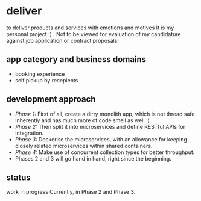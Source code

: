 # deliver
to deliver products and services with emotions and motives
It is my personal project :) . Not to be viewed for evaluation of my candidature against job application or contract proposals! 

## app category and business domains
- booking experience
- self pickup by recepients

## development approach
- *Phase 1:* First of all, create a dirty monolith app, which is not thread safe inherently and has much more of code smell as well :( .
- *Phase 2:* Then split it into microservices and define RESTful APIs for integration.
- *Phase 3:* Dockerise the microservices, with an allowance for keeping closely related microservices within shared containers.
- *Phase 4:* Make use of concurrent collection types for better throughput.
- Phases 2 and 3 will go hand in hand, right since the beginning.

## status
work in progress
Currently, in Phase 2 and Phase 3.

